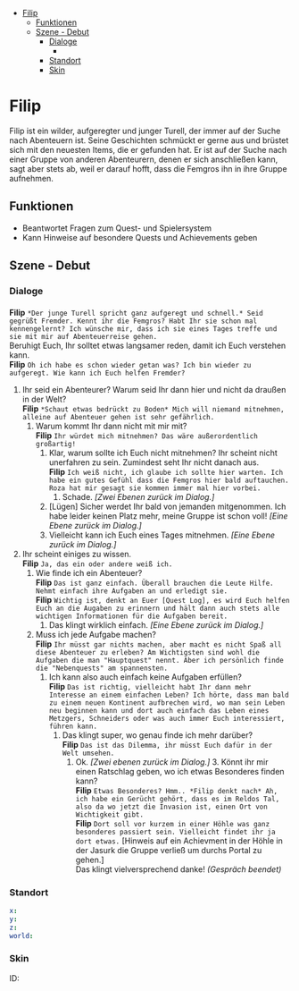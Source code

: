 - [Filip](#filip)
  - [Funktionen](#funktionen)
  - [Szene - Debut](#szene---debut)
    - [Dialoge](#dialoge)
      - [](#)
    - [Standort](#standort)
    - [Skin](#skin)

# Filip

Filip ist ein wilder, aufgeregter und junger Turell, der immer auf der Suche nach Abenteuern ist. Seine Geschichten schmückt er gerne aus und brüstet sich mit den neuesten Items, die er gefunden hat. Er ist auf der Suche nach einer Gruppe von anderen Abenteurern, denen er sich anschließen kann, sagt aber stets ab, weil er darauf hofft, dass die Femgros ihn in ihre Gruppe aufnehmen.

## Funktionen

* Beantwortet Fragen zum Quest- und Spielersystem
* Kann Hinweise auf besondere Quests und Achievements geben

## Szene - Debut

### Dialoge

#### 

**Filip** `*Der junge Turell spricht ganz aufgeregt und schnell.* Seid gegrüßt Fremder. Kennt ihr die Femgros? Habt Ihr sie schon mal kennengelernt? Ich wünsche mir, dass ich sie eines Tages treffe und sie mit mir auf Abenteuerreise gehen.`  
Beruhigt Euch, Ihr solltet etwas langsamer reden, damit ich Euch verstehen kann.  
**Filip** `Oh ich habe es schon wieder getan was? Ich bin wieder zu aufgeregt. Wie kann ich Euch helfen Fremder?`
  1. Ihr seid ein Abenteurer? Warum seid Ihr dann hier und nicht da draußen in der Welt?  
  **Filip** `*Schaut etwas bedrückt zu Boden* Mich will niemand mitnehmen, alleine auf Abenteuer gehen ist sehr gefährlich.`
       1. Warum kommt Ihr dann nicht mit mir mit?  
    **Filip** `Ihr würdet mich mitnehmen? Das wäre außerordentlich großartig!`  
           1. Klar, warum sollte ich Euch nicht mitnehmen? Ihr scheint nicht unerfahren zu sein. Zumindest seht Ihr nicht danach aus.  
         **Filip** `Ich weiß nicht, ich glaube ich sollte hier warten. Ich habe ein gutes Gefühl dass die Femgros hier bald auftauchen. Roza hat mir gesagt sie kommen immer mal hier vorbei.`  
               1. Schade. *[Zwei Ebenen zurück im Dialog.]* 
           2. [Lügen] Sicher werdet Ihr bald von jemanden mitgenommen. Ich habe leider keinen Platz mehr, meine Gruppe ist schon voll! *[Eine Ebene zurück im Dialog.]*
           3. Vielleicht kann ich Euch eines Tages mitnehmen. *[Eine Ebene zurück im Dialog.]*
  2. Ihr scheint einiges zu wissen.  
   **Filip** `Ja, das ein oder andere weiß ich.`  
     1. Wie finde ich ein Abenteuer?  
     **Filip** `Das ist ganz einfach. Überall brauchen die Leute Hilfe. Nehmt einfach ihre Aufgaben an und erledigt sie.`  
     **Filip** `Wichtig ist, denkt an Euer [Quest Log], es wird Euch helfen Euch an die Augaben zu erinnern und hält dann auch stets alle wichtigen Informationen für die Aufgaben bereit.`  
        1. Das klingt wirklich einfach. *[Eine Ebene zurück im Dialog.]*
     2. Muss ich jede Aufgabe machen?  
     **Filip** `Ihr müsst gar nichts machen, aber macht es nicht Spaß all diese Abenteuer zu erleben? Am Wichtigsten sind wohl die Aufgaben die man "Hauptquest" nennt. Aber ich persönlich finde die "Nebenquests" am spannensten.`  
        1. Ich kann also auch einfach keine Aufgaben erfüllen?  
         **Filip** `Das ist richtig, vielleicht habt Ihr dann mehr Interesse an einem einfachen Leben? Ich hörte, dass man bald zu einem neuen Kontinent aufbrechen wird, wo man sein Leben neu beginnen kann und dort auch einfach das Leben eines Metzgers, Schneiders oder was auch immer Euch interessiert, führen kann.`  
            1. Das klingt super, wo genau finde ich mehr darüber?  
            **Filip** `Das ist das Dilemma, ihr müsst Euch dafür in der Welt umsehen.`  
                1. Ok. *[Zwei ebenen zurück im Dialog.]*
    3. Könnt ihr mir einen Ratschlag geben, wo ich etwas Besonderes finden kann?  
       **Filip** `Etwas Besonderes? Hmm.. *Filip denkt nach* Ah, ich habe ein Gerücht gehört, dass es im Reldos Tal, also da wo jetzt die Invasion ist, einen Ort von Wichtigkeit gibt.`  
       **Filip** `Dort soll vor kurzem in einer Höhle was ganz besonderes passiert sein. Vielleicht findet ihr ja dort etwas.` [Hinweis auf ein Achievment in der Höhle in der Jasurk die Gruppe verließ um durchs Portal zu gehen.]  
       Das klingt vielversprechend danke! *(Gespräch beendet)*


### Standort
```yml
x: 
y: 
z: 
world: 
```

### Skin
ID: 